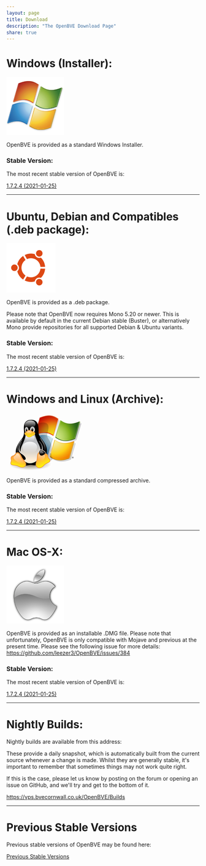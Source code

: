```yaml
---
layout: page
title: Download
description: "The OpenBVE Download Page"
share: true
---
```


# Windows (Installer):

<img src="/images/windows.png" alt="Windows Icon">

OpenBVE is provided as a standard Windows Installer.

### Stable Version:

The most recent stable version of OpenBVE is:

<a href="https://github.com/leezer3/OpenBVE/releases/download/1.7.2.4/OpenBVE-1.7.2.4-setup.exe" class="btn btn-info">1.7.2.4 (2021-01-25)</a>

---

# Ubuntu, Debian and Compatibles (.deb package):
<img src="/images/ubuntu.png" alt="Ubuntu Icon">

OpenBVE is provided as a .deb package.

Please note that OpenBVE now requires Mono 5.20 or newer. 
This is available by default in the current Debian stable (Buster), or alternatively Mono provide repositories for all supported Debian & Ubuntu variants.

### Stable Version:

The most recent stable version of OpenBVE is:

<a href="https://github.com/leezer3/OpenBVE/releases/download/1.7.2.4/OpenBVE-1.7.2.4.deb" class="btn btn-info">1.7.2.4 (2021-01-25)</a>

---

# Windows and Linux (Archive):
<img src="/images/windows-linux.png" alt="Windows and Linux Icon">

OpenBVE is provided as a standard compressed archive.

### Stable Version:

The most recent stable version of OpenBVE is:

<a href="https://github.com/leezer3/OpenBVE/releases/download/1.7.2.4/OpenBVE-1.7.2.4.zip" class="btn btn-info">1.7.2.4 (2021-01-25)</a>

---

# Mac OS-X:

<img src="/images/apple.png" alt="Apple Icon">

OpenBVE is provided as an installable .DMG file.
Please note that unfortunately, OpenBVE is only compatible with Mojave and previous at the present time. Please see the following issue for more details: <https://github.com/leezer3/OpenBVE/issues/384>

### Stable Version:

The most recent stable version of OpenBVE is:

<a href="https://github.com/leezer3/OpenBVE/releases/download/1.7.2.4/OpenBVE-1.7.2.4.dmg" class="btn btn-info">1.7.2.4 (2021-01-25)</a>


---

# Nightly Builds:

Nightly builds are available from this address:

These provide a daily snapshot, which is automatically built from the current source whenever a change is made.
Whilst they are generally stable, it's important to remember that sometimes things may not work quite right. 

If this is the case, please let us know by posting on the forum or opening an issue on GitHub, and we'll try and get to the bottom of it.

<https://vps.bvecornwall.co.uk/OpenBVE/Builds>

---

# Previous Stable Versions

Previous stable versions of OpenBVE may be found here:

<a href="https://vps.bvecornwall.co.uk/OpenBVE/Stable/" class="btn btn-info">Previous Stable Versions</a>
